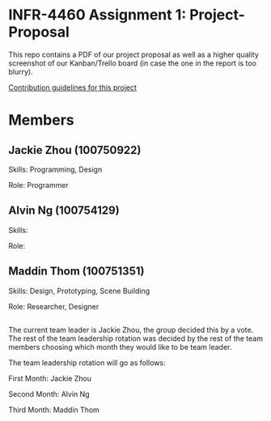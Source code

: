 # INFR-4460 Assignment 1: Project-Proposal

This repo contains a PDF of our project proposal as well as a higher quality screenshot of our Kanban/Trello board (in case the one in the report is too blurry).

[Contribution guidelines for this project](docs/trello.png)

# Members
## Jackie Zhou (100750922)
Skills: Programming, Design 

Role: Programmer

## Alvin Ng (100754129)
Skills:    

Role:

## Maddin Thom (100751351)
Skills: Design, Prototyping, Scene Building

Role: Researcher, Designer

##
The current team leader is Jackie Zhou, the group decided this by a vote. The rest of the team leadership rotation was decided by the rest of the team members choosing which month they would like to be team leader.

The team leadership rotation will go as follows:

First Month: Jackie Zhou

Second Month: Alvin Ng

Third Month: Maddin Thom
